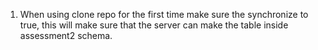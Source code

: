 1. When using clone repo for the first time make sure the synchronize to true, this will make sure that the server can make the table inside assessment2 schema.

